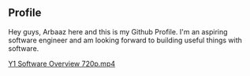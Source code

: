 ## Profile
Hey guys, Arbaaz here and this is my Github Profile. I'm an aspiring software engineer and am looking forward to building useful things with software.

[Y1 Software Overview 720p.mp4](https://github.com/ArbaazPatwari/ArbaazPatwari/blob/main/Y1_Software_Overview_720p.mp4)

